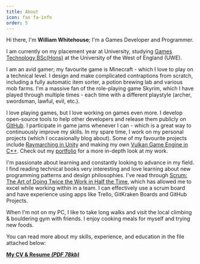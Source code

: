 ```yaml
---
title: About
icon: fas fa-info
order: 5
---
```


Hi there, I'm **William Whitehouse**; I'm a Games Developer and Programmer.

I am currently on my placement year at University, studying [Games Technology BSc(Hons)](https://courses.uwe.ac.uk/G611/games-technology) at the University of the West of England (UWE).

I am an avid gamer; my favourite game is Minecraft - which I love to play on a technical level. I design and make complicated contraptions from scratch, including a fully automatic item sorter, a potion brewing lab and various mob farms. I'm a massive fan of the role-playing game Skyrim, which I have played through multiple times - each time with a different playstyle (archer, swordsman, lawful, evil, etc.).

I love playing games, but I love working on games even more. I develop open-source tools to help other developers and release them publicly on [GitHub](https://github.com/WSWhitehouse). I participate in game jams whenever I can - which is a great way to continuously improve my skills. In my spare time, I work on my personal projects (which I occasionally blog about). Some of my favourite projects include [Raymarching in Unity](https://github.com/WSWhitehouse/Unity-Raymarching) and making my own [Vulkan Game Engine in C++](https://github.com/WSWhitehouse/my-first-vulkan-engine). Check out my [portfolio](https://williamwhitehouse.dev/portfolio/) for a more in-depth look at my work.

I'm passionate about learning and constantly looking to advance in my field. I find reading technical books very interesting and love learning about new programming patterns and design philosophies. I've read through [Scrum: The Art of Doing Twice the Work in Half the Time](https://www.scruminc.com/new-scrum-the-book/), which has allowed me to excel while working within in a team. I can effectively use a scrum board and have experience using apps like Trello, GitKraken Boards and GitHub Projects.

When I'm not on my PC, I like to take long walks and visit the local climbing & bouldering gym with friends. I enjoy cooking meals for myself and trying new foods.

You can read more about my skills, experience, and education in the file attached below:

[**My CV & Resume *(PDF 78kb)***](/assets/William-Whitehouse-CV-2021.pdf)
